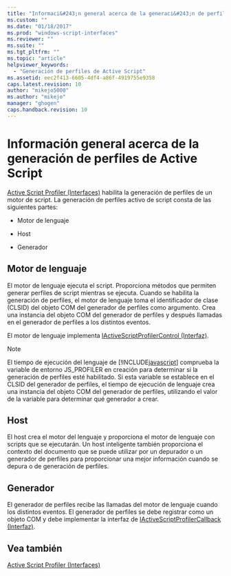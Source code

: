```yaml
---
title: "Informaci&#243;n general acerca de la generaci&#243;n de perfiles de Active Script | Microsoft Docs"
ms.custom: ""
ms.date: "01/18/2017"
ms.prod: "windows-script-interfaces"
ms.reviewer: ""
ms.suite: ""
ms.tgt_pltfrm: ""
ms.topic: "article"
helpviewer_keywords: 
  - "Generación de perfiles de Active Script"
ms.assetid: eec2f413-6605-4df4-a86f-4919755e9358
caps.latest.revision: 10
author: "mikejo5000"
ms.author: "mikejo"
manager: "ghogen"
caps.handback.revision: 10
---
```

# Informaci&#243;n general acerca de la generaci&#243;n de perfiles de Active Script
[Active Script Profiler \(Interfaces\)](../winscript/reference/active-script-profiler-interfaces.md) habilita la generación de perfiles de un motor de script.  La generación de perfiles activo de script consta de las siguientes partes:  
  
-   Motor de lenguaje  
  
-   Host  
  
-   Generador  
  
## Motor de lenguaje  
 El motor de lenguaje ejecuta el script.  Proporciona métodos que permiten generar perfiles de script mientras se ejecuta.  Cuando se habilita la generación de perfiles, el motor de lenguaje toma el identificador de clase \(CLSID\) del objeto COM del generador de perfiles como argumento.  Crea una instancia del objeto COM del generador de perfiles y después llamadas en el generador de perfiles a los distintos eventos.  
  
 El motor de lenguaje implementa [IActiveScriptProfilerControl \(Interfaz\)](../winscript/reference/iactivescriptprofilercontrol-interface.md).  
  
> [!NOTE]
>  El tiempo de ejecución del lenguaje de [!INCLUDE[javascript](../javascript/includes/javascript-md.md)] comprueba la variable de entorno JS\_PROFILER en creación para determinar si la generación de perfiles esté habilitado.  Si esta variable se establece en el CLSID del generador de perfiles, el tiempo de ejecución de lenguaje crea una instancia del objeto COM del generador de perfiles, utilizando el valor de la variable para determinar qué generador a crear.  
  
## Host  
 El host crea el motor del lenguaje y proporciona el motor de lenguaje con scripts que se ejecutarán.  Un host inteligente también proporciona el contexto del documento que se puede utilizar por un depurador o un generador de perfiles para proporcionar una mejor información cuando se depura o de generación de perfiles.  
  
## Generador  
 El generador de perfiles recibe las llamadas del motor de lenguaje cuando los distintos eventos.  El generador de perfiles se debe registrar como un objeto COM y debe implementar la interfaz de [IActiveScriptProfilerCallback \(Interfaz\)](../winscript/reference/iactivescriptprofilercallback-interface.md).  
  
## Vea también  
 [Active Script Profiler \(Interfaces\)](../winscript/reference/active-script-profiler-interfaces.md)